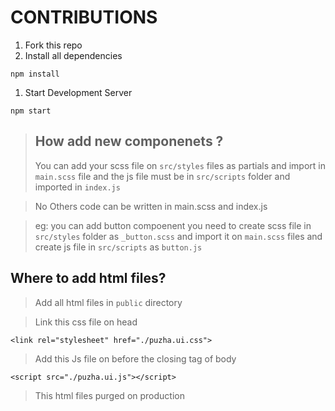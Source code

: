 # CONTRIBUTIONS

1. Fork this repo
1. Install all dependencies

```
npm install
```

1. Start Development Server

```
npm start
```

> ## How add new componenets ? <br>
>
> You can add your scss file on `src/styles` files as partials and import in `main.scss` file and the js file must be in `src/scripts` folder and imported in `index.js`

> No Others code can be written in main.scss and index.js

> eg: you can add button compoenent you need to create scss file in `src/styles` folder as `_button.scss` and import it on `main.scss` files and create js file in `src/scripts` as `button.js` 

## Where to add html files?
> Add all html files in `public` directory 

>Link this css file on head <br>
```
<link rel="stylesheet" href="./puzha.ui.css">
```

> Add this Js file on before the closing tag of body 
```
<script src="./puzha.ui.js"></script>
```

> This html files purged on production